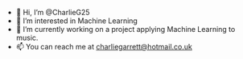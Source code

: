 - 👋 Hi, I’m @CharlieG25
- 👀 I’m interested in Machine Learning
- 🌱 I’m currently working on a project applying Machine Learning to music. 
- 📫 You can reach me at charliegarrett@hotmail.co.uk


